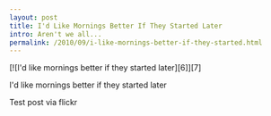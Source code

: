 ```yaml
---
layout: post
title: I'd Like Mornings Better If They Started Later 
intro: Aren't we all...
permalink: /2010/09/i-like-mornings-better-if-they-started.html
---
```

<div markdown="1" class="border">
[![I'd like mornings better if they started later][6]][7]

   [6]: http://lh4.googleusercontent.com/-n-lSBtxMUi4/ThWbG0FfT0I/AAAAAAAAB7w/6I2e7EObGaY/s800/DSC_8542-Edit.jpg (I'd like mornings better if they started later)
   [7]: http://www.flickr.com/photos/fajarnurdiansyah/4950837385/

I'd like mornings better if they started later
</div>
 
Test post via flickr